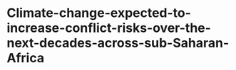 # Climate-change-expected-to-increase-conflict-risks-over-the-next-decades-across-sub-Saharan-Africa
